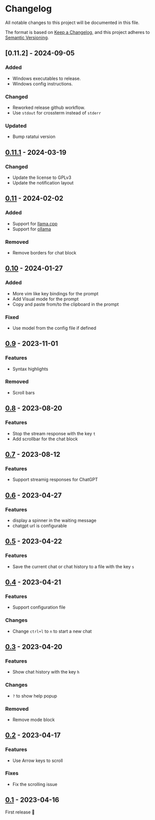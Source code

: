# Changelog

All notable changes to this project will be documented in this file.

The format is based on [Keep a Changelog](https://keepachangelog.com/en/1.1.0/),
and this project adheres to [Semantic Versioning](https://semver.org/spec/v2.0.0.html).

## [0.11.2] - 2024-09-05

### Added

- Windows executables to release.
- Windows config instructions.

### Changed

- Reworked release github workflow.
- Use `stdout` for crossterm instead of `stderr`

### Updated

- Bump ratatui version

## [0.11.1] - 2024-03-19

### Changed

- Update the license to GPLv3
- Update the notification layout

## [0.11] - 2024-02-02

### Added

- Support for [llama.cpp](https://github.com/ggerganov/llama.cpp)
- Support for [ollama](https://github.com/ollama/ollama)

### Removed

- Remove borders for chat block

## [0.10] - 2024-01-27

### Added

- More vim like key bindings for the prompt
- Add Visual mode for the prompt
- Copy and paste from/to the clipboard in the prompt

### Fixed

- Use model from the config file if defined

## [0.9] - 2023-11-01

### Features

- Syntax highlights

### Removed

- Scroll bars

## [0.8] - 2023-08-20

### Features

- Stop the stream response with the key `t`
- Add scrollbar for the chat block

## [0.7] - 2023-08-12

### Features

- Support streamig responses for ChatGPT

## [0.6] - 2023-04-27

### Features

- display a spinner in the waiting message
- chatgpt url is configurable

## [0.5] - 2023-04-22

### Features

- Save the current chat or chat history to a file with the key `s`

## [0.4] - 2023-04-21

### Features

- Support configuration file

### Changes

- Change `ctrl+l` to `n` to start a new chat

## [0.3] - 2023-04-20

### Features

- Show chat history with the key `h`

### Changes

- `?` to show help popup

### Removed

- Remove mode block

## [0.2] - 2023-04-17

### Features

- Use Arrow keys to scroll

### Fixes

- Fix the scrolling issue

## [0.1] - 2023-04-16

First release 🎉

[unreleased]: https://github.com/WyvernIXTL/ubilerntui/compare/v0.11.1...HEAD
[0.11.1]: https://github.com/pythops/tenere/compare/v0.11...v0.11.1
[0.11]: https://github.com/pythops/tenere/compare/v0.10...v0.11
[0.10]: https://github.com/pythops/tenere/compare/v0.9...v0.10
[0.9]: https://github.com/pythops/tenere/compare/v0.8...v0.9
[0.8]: https://github.com/pythops/tenere/compare/v0.7...v0.8
[0.7]: https://github.com/pythops/tenere/compare/v0.6...v0.7
[0.6]: https://github.com/pythops/tenere/compare/v0.5...v0.6
[0.5]: https://github.com/pythops/tenere/compare/v0.4...v0.5
[0.4]: https://github.com/pythops/tenere/compare/v0.3...v0.4
[0.3]: https://github.com/pythops/tenere/compare/v0.2...v0.3
[0.2]: https://github.com/pythops/tenere/compare/v0.1...v0.2
[0.1]: https://github.com/pythops/tenere/releases/tag/v0.1

